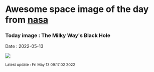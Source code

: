 
# Awesome space image of the day from [nasa](https://api.nasa.gov/)

### Today image : The Milky Way's Black Hole

Date : 2022-05-13


![](https://apod.nasa.gov/apod/image/2205/sgra_1024.jpg)

<small>Latest update : Fri May 13 09:17:02 2022</small>


